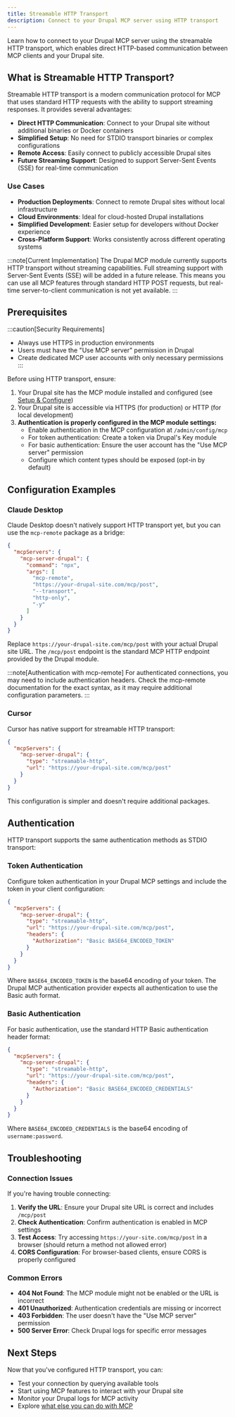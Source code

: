 ```yaml
---
title: Streamable HTTP Transport
description: Connect to your Drupal MCP server using HTTP transport
---
```


Learn how to connect to your Drupal MCP server using the streamable HTTP transport, which enables direct HTTP-based communication between MCP clients and your Drupal site.

## What is Streamable HTTP Transport?

Streamable HTTP transport is a modern communication protocol for MCP that uses standard HTTP requests with the ability to support streaming responses. It provides several advantages:

- **Direct HTTP Communication**: Connect to your Drupal site without additional binaries or Docker containers
- **Simplified Setup**: No need for STDIO transport binaries or complex configurations
- **Remote Access**: Easily connect to publicly accessible Drupal sites
- **Future Streaming Support**: Designed to support Server-Sent Events (SSE) for real-time communication

### Use Cases

- **Production Deployments**: Connect to remote Drupal sites without local infrastructure
- **Cloud Environments**: Ideal for cloud-hosted Drupal installations
- **Simplified Development**: Easier setup for developers without Docker experience
- **Cross-Platform Support**: Works consistently across different operating systems

:::note[Current Implementation]
The Drupal MCP module currently supports HTTP transport without streaming capabilities. Full streaming support with Server-Sent Events (SSE) will be added in a future release. This means you can use all MCP features through standard HTTP POST requests, but real-time server-to-client communication is not yet available.
:::

## Prerequisites

:::caution[Security Requirements]
- Always use HTTPS in production environments
- Users must have the "Use MCP server" permission in Drupal
- Create dedicated MCP user accounts with only necessary permissions
:::

Before using HTTP transport, ensure:

1. Your Drupal site has the MCP module installed and configured (see [Setup & Configure](/en/mcp-server/setup-configure/))
2. Your Drupal site is accessible via HTTPS (for production) or HTTP (for local development)
3. **Authentication is properly configured in the MCP module settings:**
   - Enable authentication in the MCP configuration at `/admin/config/mcp`
   - For token authentication: Create a token via Drupal's Key module
   - For basic authentication: Ensure the user account has the "Use MCP server" permission
   - Configure which content types should be exposed (opt-in by default)

## Configuration Examples

### Claude Desktop

Claude Desktop doesn't natively support HTTP transport yet, but you can use the `mcp-remote` package as a bridge:

```json
{
  "mcpServers": {
    "mcp-server-drupal": {
      "command": "npx",
      "args": [
        "mcp-remote",
        "https://your-drupal-site.com/mcp/post",
        "--transport",
        "http-only",
        "-y"
      ]
    }
  }
}
```

Replace `https://your-drupal-site.com/mcp/post` with your actual Drupal site URL. The `/mcp/post` endpoint is the standard MCP HTTP endpoint provided by the Drupal module.

:::note[Authentication with mcp-remote]
For authenticated connections, you may need to include authentication headers. Check the mcp-remote documentation for the exact syntax, as it may require additional configuration parameters.
:::

### Cursor

Cursor has native support for streamable HTTP transport:

```json
{
  "mcpServers": {
    "mcp-server-drupal": {
      "type": "streamable-http",
      "url": "https://your-drupal-site.com/mcp/post"
    }
  }
}
```

This configuration is simpler and doesn't require additional packages.

## Authentication

HTTP transport supports the same authentication methods as STDIO transport:

### Token Authentication

Configure token authentication in your Drupal MCP settings and include the token in your client configuration:

```json
{
  "mcpServers": {
    "mcp-server-drupal": {
      "type": "streamable-http",
      "url": "https://your-drupal-site.com/mcp/post",
      "headers": {
        "Authorization": "Basic BASE64_ENCODED_TOKEN"
      }
    }
  }
}
```

Where `BASE64_ENCODED_TOKEN` is the base64 encoding of your token. The Drupal MCP authentication provider expects all authentication to use the Basic auth format.

### Basic Authentication

For basic authentication, use the standard HTTP Basic authentication header format:

```json
{
  "mcpServers": {
    "mcp-server-drupal": {
      "type": "streamable-http",
      "url": "https://your-drupal-site.com/mcp/post",
      "headers": {
        "Authorization": "Basic BASE64_ENCODED_CREDENTIALS"
      }
    }
  }
}
```

Where `BASE64_ENCODED_CREDENTIALS` is the base64 encoding of `username:password`.

## Troubleshooting

### Connection Issues

If you're having trouble connecting:

1. **Verify the URL**: Ensure your Drupal site URL is correct and includes `/mcp/post`
2. **Check Authentication**: Confirm authentication is enabled in MCP settings
3. **Test Access**: Try accessing `https://your-site.com/mcp/post` in a browser (should return a method not allowed error)
4. **CORS Configuration**: For browser-based clients, ensure CORS is properly configured

### Common Errors

- **404 Not Found**: The MCP module might not be enabled or the URL is incorrect
- **401 Unauthorized**: Authentication credentials are missing or incorrect
- **403 Forbidden**: The user doesn't have the "Use MCP server" permission
- **500 Server Error**: Check Drupal logs for specific error messages

## Next Steps

Now that you've configured HTTP transport, you can:

- Test your connection by querying available tools
- Start using MCP features to interact with your Drupal site
- Monitor your Drupal logs for MCP activity
- Explore [what else you can do with MCP](/en/mcp-server/what-next/)